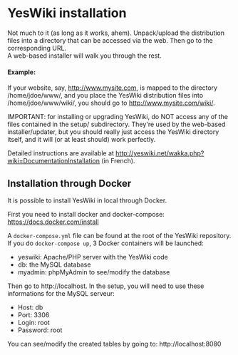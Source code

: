 # YesWiki installation
Not much to it (as long as it works, ahem). Unpack/upload the distribution files
into a directory that can be accessed via the web. Then go to the corresponding URL.  
A web-based installer will walk you through the rest.

#### Example:
If your website, say, http://www.mysite.com, is mapped to the directory /home/jdoe/www/,
and you place the YesWiki distribution files into /home/jdoe/www/wiki/, you should go to
http://www.mysite.com/wiki/.  

IMPORTANT: for installing or upgrading YesWiki, do NOT access any of the files contained
in the setup/ subdirectory. They're used by the web-based installer/updater, but you
should really just access the YesWiki directory itself, and it will (or at least should)
work perfectly.

Detailed instructions are available at http://yeswiki.net/wakka.php?wiki=DocumentationInstallation (in French).

## Installation through Docker

It is possible to install YesWiki in local through Docker.

First you need to install docker and docker-compose: https://docs.docker.com/install

A `docker-compose.yml` file can be found at the root of the YesWiki repository.
If you do `docker-compose up`, 3 Docker containers will be launched:

- yeswiki: Apache/PHP server with the YesWiki code
- db: the MySQL database
- myadmin: phpMyAdmin to see/modify the database

Then go to http://localhost. In the setup, you will need to use these informations for the MySQL serveur:

- Host: db
- Port: 3306
- Login: root
- Password: root

You can see/modify the created tables by going to: http://localhost:8080
